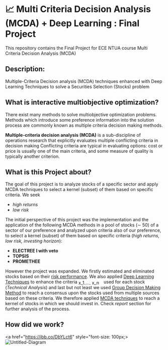 
# 📈 Multi Criteria Decision Analysis (MCDA) + Deep Learning : Final Project


This repository contains the Final Project for ECE NTUA course Multi Criteria Decision Analysis (MCDA)

## Description:

Multiple-Criteria Decision analysis (MCDA) techniques enhanced with Deep Learning Techniques to solve a Securities Selection (Stocks) problem

## What is interactive multiobjective optimization?
There exist many methods to solve multiobjective optimization problems. Methods which introduce some preference information into the solution process are commonly known as multiple criteria decision making methods. 

**Multiple-criteria decision analysis (MCDA)** is a sub-discipline of operations research that explicitly evaluates multiple conflicting criteria in decision making  Conflicting criteria are typical in evaluating options: cost or price is usually one of the main criteria, and some measure of quality is typically another criterion.

## What is this Project about?
The goal of this project is to analyze stocks of a specific sector and apply MCDA techniques to select a kernel (subset) of them based on specific criteria. We seek
* *high returns* 
* *low risk*

The initial perspective of this project was the implementation and the application of the following MCDA methods in a pool of stocks (∼ 50) of a sector of our preference and analyzed upon criteria also of our preference, to select a kernel (subset) of them based on specific criteria (*high returns, low risk, investing horizon*):
* **ELECTREE I with veto**
* **TOPSIS**
* **PROMETHEE**

However the project was expanded. We firstly estimated and eliminated stocks based on their [risk performance](https://www.investopedia.com/terms/r/riskmeasures.asp). We also applied [Deep Learning Techniques](https://towardsdatascience.com/predicting-stock-price-with-lstm-13af86a74944) to enhance the criteria <img src="http://www.sciweavers.org/tex2img.php?eq=x_1%2C...%2C%20x_n&bc=White&fc=Black&im=jpg&fs=12&ff=arev&edit=0" align="center" border="0" alt="x_1,..., x_n" width="76" height="15" /> used for each stock (*Technical Analysis*) and last but not least we used [Group Decision Making Method](https://www.seedsforchange.org.uk/shortconsensus) to reach a consensus upon the stocks used from multiple sources based on these criteria. We therefore applied [MCDA techniques](https://www.wikiwand.com/en/Multiple-criteria_decision_analysis) to reach a kernel of stocks in which we should invest in. Check *report* section for further analysis of the process.

## How did we work?
<a href="https://ibb.co/DbYLct6" style="font-size: 100px;><img src="https://i.ibb.co/mB0SZGY/Untitled-Diagram.png" alt="Untitled-Diagram" border="0"></a>
